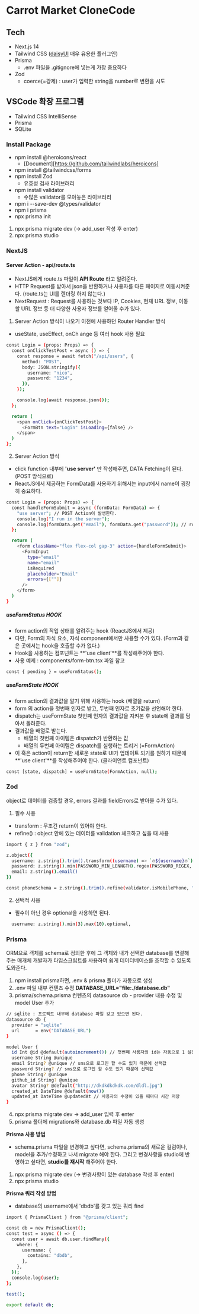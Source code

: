 # Carrot Market CloneCode

## Tech

- Next.js 14
- Tailwind CSS ([daisyUI](https://daisyui.com/) 매우 유용한 플러그인)
- Prisma
  - .env 파일을 .gitignore에 넣는게 가장 중요하다
- Zod
  - coerce(=강제) : user가 입력한 string을 number로 변환을 시도

## VSCode 확장 프로그램

- Tailwind CSS IntelliSense
- Prisma
- SQLite

### Install Package

- npm install @heroicons/react
  - [Document][https://github.com/tailwindlabs/heroicons]
- npm install @tailwindcss/forms
- npm install Zod
  - 유효성 검사 라이브러리
- npm install validator
  - 수많은 validator를 모아놓은 라이브러리
- npm i --save-dev @types/validator
- npm i prisma
- npx prisma init

1.  npx prisma migrate dev (-> add_user 작성 후 enter)
2.  npx prisma studio

### NextJS

#### Server Action - api/route.ts

- NextJS에게 route.ts 파일이 **API Route** 라고 알려준다.
- HTTP Request를 받아서 json을 반환하거나 사용자를 다른 페이지로 이동시켜준다. (route.ts는 UI를 렌더링 하지 않는다.)
- NextRequest : Request를 사용하는 것보다 IP, Cookies, 현재 URL 정보, 이동할 URL 정보 등 더 다양한 사용자 정보를 얻어올 수가 있다.

1. Server Action 방식이 나오기 이전에 사용하던 Router Handler 방식

- useState, useEffect, onCh ange 등 여러 hook 사용 필요

```bash
const Login = (props: Props) => {
  const onClickTestPost = async () => {
    const response = await fetch("/api/users", {
      method: "POST",
      body: JSON.stringify({
        username: "nico",
        password: "1234",
      }),
    });

    console.log(await response.json());
  };

  return (
    <span onClick={onClickTestPost}>
      <FormBtn text="Login" isLoading={false} />
    </span>
  )
};
```

2. Server Action 방식

- click function 내부에 **'use server'** 만 작성해주면, DATA Fetching이 된다. (POST 방식으로)
- ReactJS에서 제공하는 FormData를 사용하기 위해서는 input에서 name이 굉장히 중요하다.

```bash
const Login = (props: Props) => {
  const handleFormSubmit = async (formData: FormData) => {
    "use server"; // POST Action이 발생한다.
    console.log("I run in the server");
    console.log(formData.get("email"), formData.get("password")); // route 핸들러로 데이터 전달하기
  };

  return (
    <form className="flex flex-col gap-3" action={handleFormSubmit}>
      <FormInput
        type="email"
        name="email"
        isRequired
        placeholder="Email"
        errors={[""]}
      />
    </form>
  )
}
```

##### useFormStatus HOOK

- form action의 작업 상태를 알려주는 hook (ReactJS에서 제공)
- 다만, Form의 자식 요소, 자식 component에서만 사용할 수가 있다. (Form과 같은 곳에서는 hook을 호출할 수가 없다.)
- Hook을 사용하는 컴포넌트는 **'use client'**를 작성해주어야 한다.
- 사용 예제 : components/form-btn.tsx 파일 참고

```bash
const { pending } = useFormStatus();
```

##### useFormState HOOK

- form action의 결과값을 알기 위해 사용하는 hook (배열을 return)
- form 의 action을 첫번째 인자로 받고, 두번째 인자로 초기값을 선언해야 한다.
- dispatch는 useFormState 첫번째 인자의 결과값을 지켜본 후 state에 결과를 담아서 돌려준다.
- 결과값을 배열로 받는다.
  - 배열의 첫번째 아이템은 dispatch가 반환하는 값
  - 배열의 두번째 아이템은 dispatch를 실행하는 트리거 (=FormAction)
- 이 훅은 action이 return한 새로운 state로 UI가 업데이트 되기를 원하기 때문에 **'use client'**를 작성해주어야 한다. (클라이언트 컴포넌트)

```bash
const [state, dispatch] = useFormState(FormAction, null);
```

### Zod

object로 데이터를 검증할 경우, errors 결과를 fieldErrors로 받아올 수가 있다.

1. 필수 사용

- transform : 무조건 return이 있어야 한다.
- refine() : object 안에 있는 데이터를 validation 체크하고 싶을 때 사용

```bash
import { z } from "zod";

z.object({
  username: z.string().trim().transform((username) => `🔥${username}🔥`).refine(checkUsername, "no tomato alllowed."),
  password: z.string().min(PASSWORD_MIN_LENNGTH).regex(PASSWORD_REGEX, PASSWORD_REGEX_ERROR),
  email: z.string().email()
})

const phoneSchema = z.string().trim().refine(validator.isMobilePhone, "ko-KR"); //한국 전화번호만 받게 하고 싶은 경우

```

2. 선택적 사용

- 필수이 아닌 경우 optional을 사용하면 된다.

```bash
  username: z.string().min(3).max(10).optional,
```

### Prisma

ORM으로 객체를 schema로 정의한 후에 그 객체와 내가 선택한 database를 연결해주는 매개체
개발자가 타입스크립트를 사용하여 쉽게 데이터베이스를 조작할 수 있도록 도와준다.

1. npm install prisma하면, .env & prisma 폴더가 자동으로 생성
2. .env 파일 내부 컨텐츠 수정 **DATABASE_URL="file:./database.db"**
3. prisma/schema.prisma 컨텐츠의 datasource db - provider 내용 수정 및 model User 추가

```bash
// sqlite : 프로젝트 내부에 database 파일 갖고 있으면 된다.
datasource db {
  provider = "sqlite"
  url      = env("DATABASE_URL")
}

model User {
  id Int @id @default(autoincrement()) // 첫번째 사용자의 id는 자동으로 1 설정
  username String @unique
  email String? @unique // sms으로 로그인 할 수도 있기 때문에 선택값
  password String? // sms으로 로그인 할 수도 있기 때문에 선택값
  phone String? @unique
  github_id String? @unique
  avatar String? @default("http://dkdkdkdkdk.com/dldl.jpg")
  created_at DateTime @default(now())
  updated_at DateTime @updatedAt // 사용자의 수정이 있을 때마다 시간 저장
}
```

4. npx prisma migrate dev -> add_user 입력 후 enter
5. prisma 폴더에 migrations와 database.db 파일 자동 생성

**Prisma 사용 방법**

- schema.prisma 파일을 변경하고 싶다면, schema.prisma의 새로운 컬럼이나, model을 추가/수정하고 나서 migrate 해야 한다. 그리고 변경사항을 studio에 반영하고 싶다면, **studio를 재시작** 해주어야 한다.

1.  npx prisma migrate dev (-> 변경사항이 있는 database 작성 후 enter)
2.  npx prisma studio

**Prisma 쿼리 작성 방법**

- database의 username에서 'dbdb'를 갖고 있는 쿼리 find

```bash
import { PrismaClient } from "@prisma/client";

const db = new PrismaClient();
const test = async () => {
  const user = await db.user.findMany({
    where: {
      username: {
        contains: "dbdb",
      },
    },
  });
  console.log(user);
};

test();

export default db;

```
